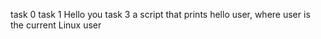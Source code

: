 task 0 
<O>
task 1
Hello you
task 3 
 a script that prints hello user, where user is the current Linux user
